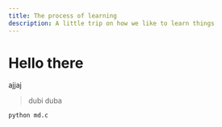```yaml
---
title: The process of learning
description: A little trip on how we like to learn things
---
```


# Hello there
ajjaj
> dubi duba

```python md.c```
